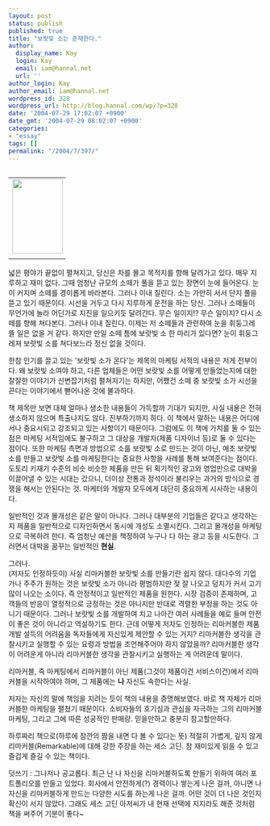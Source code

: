 ```yaml
---
layout: post
status: publish
published: true
title: "보랏빛 소는 존재한다."
author:
  display_name: Kay
  login: Kay
  email: iam@hannal.net
  url: ''
author_login: Kay
author_email: iam@hannal.net
wordpress_id: 328
wordpress_url: http://blog.hannal.com/wp/?p=328
date: '2004-07-29 17:02:07 +0900'
date_gmt: '2004-07-29 08:02:07 +0900'
categories:
- "essay"
tags: []
permalink: "/2004/7/397/"
---
```

<table align="left">
<tr>
<td style="padding-right:5"><center><img src="http://blog.hannal.com/tt-attach/0729/040729161357317459/473696.jpg" width="100" height="148"></center></td>
</tr>
<tr>
<td class="centerphoto"> </td>
</tr>
</table>
<p>넓은 평야가 끝없이 펼쳐지고, 당신은 차를 몰고 목적지를 향해 달려가고 있다. 매우 지루하고 재미 없다. 그때 엄청난 규모의 소떼가 풀을 뜯고 있는 장면이 눈에 들어온다. 눈이 커지며 소떼를 경이롭게 바라본다. 그러나 이내 질린다. 소는 가만히 서서 단지 풀을 뜯고 있기 때문이다. 시선을 거두고 다시 지루하게 운전을 하는 당신. 그러나 소떼들이 무언가에 놀라 어딘가로 지진을 일으키듯 달려간다. 무슨 일이지!? 무슨 일이지? 다시 소떼를 향해 쳐다본다. 그러나 이내 질린다. 이제는 저 소떼들과 관련하여 눈을 휘둥그레 뜰 일은 없을 거 같다. 하지만 만일 소떼 틈에 보랏빛 소 한 마리가 있다면? 눈이 휘둥그레져 보랏빛 소를 쳐다보느라 정신 없을 것이다.</p>
<p>한참 인기를 끌고 있는 '보랏빛 소가 온다'는 제목의 마케팅 서적의 내용은 저게 전부이다. 왜 보랏빛 소여야 하고, 다른 업체들은 어떤 보랏빛 소를 어떻게 만들었는지에 대한 잘잘한 이야기가 신변잡기처럼 펼쳐지기는 하지만, 어쨌건 소떼 중 보랏빛 소가 시선을 끈다는 이야기에서 뻗어나온 것에 불과하다.</p>
<p>책 제목만 보면 대체 얼마나 생소한 내용들이 가득할까 기대가 되지만, 사실 내용은 전혀 생소하지 않으며 특출나지도 않다. 진부하기까지 하다. 이 책에서 말하는 내용은 어디에서나 중요시되고 강조되고 있는 사항이기 때문이다. 그럼에도 이 책에 가치를 둘 수 있는 점은 마케팅 서적임에도 불구하고 그 대상을 개발자(제품 디자이너 등)로 둘 수 있다는 점이다. 또한 마케팅 측면과 방법으로 소를 보랏빛 소로 만드는 것이 아닌, 애초 보랏빛 소를 만들고 보랏빛 소를 마케팅한다는 중요한 사항을 사례를 통해 보여준다는 점이다. 도토리 키재기 수준의 비슷 비슷한 제품을 만든 뒤 획기적인 광고와 영업만으로 대박을 이끌어낼 수 있는 시대는 갔으니, 더이상 전통과 정석이라 불리우는 과거의 방식으로 경쟁을 해서는 안된다는 것. 마케터와 개발자 모두에게 대단히 중요하게 시사하는 내용이다.</p>
<p>일반적인 것과 몰개성은 같은 말이 아니다. 그러나 대부분의 기업들은 같다고 생각하는지 제품을 일반적으로 디자인하면서 동시에 개성도 소멸시킨다. 그리고 몰개성을 마케팅으로 극복하려 한다. 즉 엄청난 예산을 책정하여 누구나 다 하는 광고 등을 시도한다. 그러면서 대박을 꿈꾸는 일반적인 <b>현실</b>.</p>
<p>그러나.<br />
(저자도 인정하듯이) 사실 리마커블한 보랏빛 소를 만들기란 쉽지 않다. 대다수의 기업가나 주주가 원하는 것은 보랏빛 소가 아니라 평범하지만 젖 잘 나오고 덩치가 커서 고기 많이 나오는 소이다. 즉 안정적이고 일반적인 제품을 원한다. 시장 검증이 존재하며, 고객들의 반응이 열정적으로 긍정하는 것은 아니지만 반대로 격렬한 부정을 하는 것도 아니기 때문이다. 그러나 보랏빛 소를 개발하여 치고 나아간 여러 사례들을 예로 들며 안전이 좋은 것이 아니라고 역설하기도 한다. 근데 어떻게 저자도 인정하는 리마커블한 제품 개발 설득의 어려움을 독자들에게 자신있게 제안할 수 있는 거지? 리마커블한 생각을 관찰시키고 실행할 수 있는 요령과 방법을 조언해주어야 하지 않았을까? 리마커블한 생각이 어려운게 아니라 리마커블한 생각을 관찰시키고 실행하는 게 어려운데 말이다.</p>
<p>리마커블, 즉 마케팅에서 리마커블이 아닌 제품(그것이 제품이건 서비스이건)에서 리마커블을 시작하여야 하며, 그 제품에는 <b>나</b> 자신도 속한다는 사실.</p>
<p>저자는 자신의 말에 책임을 지려는 듯이 책의 내용을 증명해보였다. 바로 책 자체가 리마커블한 마케팅을 펼쳤기 때문이다. 소비자들의 호기심과 관심을 자극하는 그의 리마커블 마케팅, 그리고 그에 따른 성공적인 판매량. 믿을만하고 충분히 참고할만하다.</p>
<p>하루짜리 책으로(하루에 잠깐의 짬을 내면 다 볼 수 있다는 뜻) 적절히 가볍게, 깊지 않게 리마커블(Remarkable)에 대해 강한 주장을 하는 세스 고딘. 참 재미있게 읽을 수 있고 즐겁게 즐길 수 있는 책이다.</p>
<p>
덧쓰기 : 그나저나 공교롭다. 최근 난 나 자신을 리마커블하도록 만들기 위하여 여러 포트폴리오를 만들고 있었다. 회사에서 안전하게(?) 경력이나 쌓는게 나은 걸까, 아니면 나 자신을 리마커블하게 만드는 다양한 시도를 하는게 나은 걸까. 어떤 것이 더 나은 것인지 확신이 서지 않았다. 그래도 세스 고딘 아저씨가 내 현재 선택에 지지라도 해준 것처럼 책을 써주어 기분이 좋다~</p>
